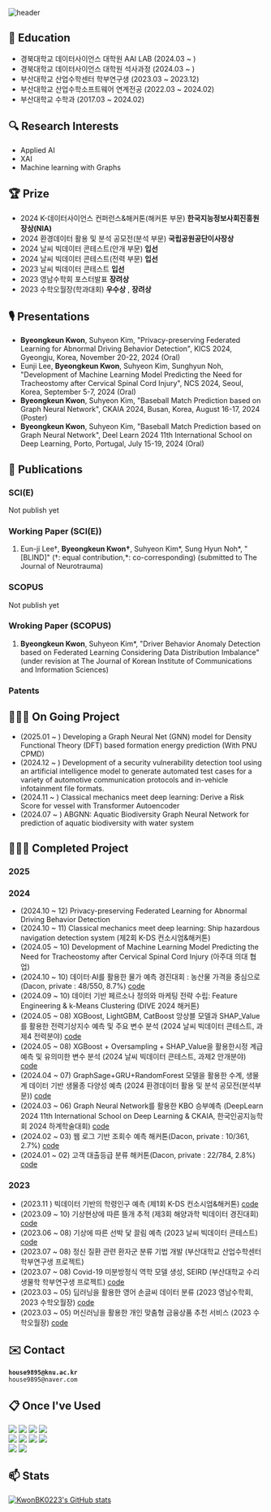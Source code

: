 <div>
  
  ![header](https://capsule-render.vercel.app/api?type=cylinder&color=000000&height=100&section=header&text=Thank%20you%20for%20visiting!&fontColor=ffffff&fontSize=50&animation=fadeIn&fontAlignY=55)

## 🏫 Education
- 경북대학교 데이터사이언스 대학원 AAI LAB (2024.03 ~ )
- 경북대학교 데이터사이언스 대학원 석사과정 (2024.03 ~ )
- 부산대학교 산업수학센터 학부연구생 (2023.03 ~ 2023.12)
- 부산대학교 산업수학소프트웨어 연계전공 (2022.03 ~ 2024.02)
- 부산대학교 수학과 (2017.03 ~ 2024.02)

## 🔍 Research Interests
- Applied AI
- XAI
- Machine learning with Graphs
  
## 🏆 Prize
- 2024 K-데이터사이언스 컨퍼런스&해커톤(해커톤 부문) **한국지능정보사회진흥원장상(NIA)**
- 2024 환경데이터 활용 및 분석 공모전(분석 부문) **국립공원공단이사장상**
- 2024 날씨 빅데이터 콘테스트(안개 부문) **입선**
- 2024 날씨 빅데이터 콘테스트(전력 부문) **입선**
- 2023 날씨 빅데이터 콘테스트 **입선**
- 2023 영남수학회 포스터발표 **장려상**
- 2023 수학오월장(학과대회) **우수상** , **장려상**

## 🎙️ Presentations
- **Byeongkeun Kwon**, Suhyeon Kim, "Privacy-preserving Federated Learning for Abnormal Driving Behavior Detection", KICS 2024, Gyeongju, Korea, November 20-22, 2024 (Oral)
- Eunji Lee, **Byeongkeun Kwon**, Suhyeon Kim, Sunghyun Noh, "Development of Machine Learning Model Predicting the Need for Tracheostomy after Cervical Spinal Cord Injury", NCS 2024, Seoul, Korea, September 5-7, 2024 (Oral)
- **Byeongkeun Kwon**, Suhyeon Kim, "Baseball Match Prediction based on Graph Neural Network", CKAIA 2024, Busan, Korea, August 16-17, 2024 (Poster)
- **Byeongkeun Kwon**, Suhyeon Kim, "Baseball Match Prediction based on Graph Neural Network", Deel Learn 2024 11th International School on Deep Learning, Porto, Portugal, July 15-19, 2024 (Oral)
  
## 📃 Publications
### SCI(E)
Not publish yet
### Working Paper (SCI(E))
1. Eun-ji Lee†, **Byeongkeun Kwon†**, Suhyeon Kim*, Sung Hyun Noh*, "[BLIND]" (†: equal contribution,*: co-corresponding) (submitted to The Journal of Neurotrauma)
### SCOPUS
Not publish yet
### Wroking Paper (SCOPUS)
1. **Byeongkeun Kwon**, Suhyeon Kim*, "Driver Behavior Anomaly Detection based on Federated Learning  Considering Data Distribution Imbalance" (under revision at The Journal of Korean Institute of Communications and Information Sciences)
### Patents
  
## 👨🏻‍💻 On Going Project
- (2025.01 ~   ) Developing a Graph Neural Net (GNN) model for Density Functional Theory (DFT) based formation energy prediction (With PNU CPMD)
- (2024.12 ~   ) Development of a security vulnerability detection tool using an artificial intelligence model to generate automated test cases for a variety of automotive communication protocols and in-vehicle infotainment file formats.
- (2024.11 ~   ) Classical mechanics meet deep learning: Derive a Risk Score for vessel with Transformer Autoencoder
- (2024.07 ~   ) ABGNN: Aquatic Biodiversity Graph Neural Network for prediction of aquatic biodiversity with water system

## 👨🏻‍💻 Completed Project
### 2025

### 2024
- (2024.10 ~ 12) Privacy-preserving Federated Learning for Abnormal Driving Behavior Detection
- (2024.10 ~ 11) Classical mechanics meet deep learning: Ship hazardous navigation detection system (제2회 K-DS 컨소시엄&해커톤)
- (2024.05 ~ 10) Development of Machine Learning Model Predicting the Need for Tracheostomy after Cervical Spinal Cord Injury (아주대 의대 협업)
- (2024.10 ~ 10) 데이터·AI를 활용한 물가 예측 경진대회 : 농산물 가격을 중심으로 (Dacon, private : 48/550, 8.7%) [code](https://github.com/KwonBK0223/vegetable_price_predict/tree/main)
- (2024.09 ~ 10) 데이터 기반 페르소나 정의와 마케팅 전략 수립: Feature Engineering & k-Means Clustering (DIVE 2024 해커톤)
- (2024.05 ~ 08) XGBoost, LightGBM, CatBoost 앙상블 모델과 SHAP_Value를 활용한 전력기상지수 예측 및 주요 변수 분석 (2024 날씨 빅데이터 콘테스트, 과제4 전력분야) [code](https://github.com/KwonBK0223/2024_Weather_Bigdata_Contest_Elec)
- (2024.05 ~ 08) XGBoost + Oversampling + SHAP_Value을 활용한시정 계급 예측 및 유의미한 변수 분석 (2024 날씨 빅데이터 콘테스트, 과제2 안개분야) [code](https://github.com/KwonBK0223/2024_Weather_Bigdata_Contest_Fog)
- (2024.04 ~ 07) GraphSage+GRU+RandomForest 모델을 활용한 수계, 생물계 데이터 기반 생물종 다양성 예측 (2024 환경데이터 활용 및 분석 공모전(분석부문)) [code](https://github.com/KwonBK0223/2024_Echoton)
- (2024.03 ~ 06) Graph Neural Network를 활용한 KBO 승부예측 (DeepLearn 2024 11th International School on Deep Learning & CKAIA, 한국인공지능학회 2024 하계학술대회) [code](https://github.com/KwonBK0223/KBO_Match_Prediction_with_GNN)
- (2024.02 ~ 03) 웹 로그 기반 조회수 예측 해커톤(Dacon, private : 10/361, 2.7%) [code](https://dacon.io/competitions/official/236226/codeshare/9853?page=1&dtype=recent)
- (2024.01 ~ 02) 고객 대출등급 분류 해커톤(Dacon, private : 22/784, 2.8%) [code](https://github.com/KwonBK0223/customer_loan_rating_hackathon/tree/main)

### 2023
- (2023.11     ) 빅데이터 기반의 학령인구 예측 (제1회 K-DS 컨소시엄&해커톤) [code](https://github.com/KwonBK0223/KDS_Hackathon_2023/tree/main)
- (2023.09 ~ 10) 기상현상에 따른 뜰개 추적 (제3회 해양과학 빅데이터 경진대회) [code](https://github.com/KwonBK0223/SEALAB_2023)
- (2023.06 ~ 08) 기상에 따른 선박 닻 끌림 예측 (2023 날씨 빅데이터 콘테스트) [code](https://github.com/KwonBK0223/2023_Weather_Bigdata_Contest)
- (2023.07 ~ 08) 정신 질환 관련 환자군 분류 기법 개발 (부산대학교 산업수학센터 학부연구생 프로젝트)
- (2023.07 ~ 08) Covid-19 미분방정식 역학 모델 생성, SEIRD (부산대학교 수리생물학 학부연구생 프로젝트) [code](https://github.com/KwonBK0223/Covid19_differential-equation-model-SEIRD/tree/main)
- (2023.03 ~ 05) 딥러닝을 활용한 영어 손글씨 데이터 분류 (2023 영남수학회, 2023 수학오월장) [code](https://github.com/KwonBK0223/Handwriting_recognition_project_using_deep_learning)
- (2023.03 ~ 05) 머신러닝을 활용한 개인 맞춤형 금융상품 추천 서비스 (2023 수학오월장) [code](https://github.com/KwonBK0223/Personalized_financial_product_recommendation_project_using_machine_learning)

## ✉️ Contact
**`house9895@knu.ac.kr`**<br>
`house9895@naver.com`

## 📋 Once I've Used

<img src="https://img.shields.io/badge/Python-3776AB?style=for-the-badge&logo=Python&logoColor=white">
<img src="https://img.shields.io/badge/Matlab-007ACC?style=for-the-badge&logo=Matlab&logoColor=white">
<img src="https://img.shields.io/badge/C-8B9CC?style=for-the-badge&logo=C&logoColor=white">
<img src="https://img.shields.io/badge/C++-00599C?style=for-the-badge&logo=C++&logoColor=white"><br>
<img src="https://img.shields.io/badge/Jupyter-F37626?style=for-the-badge&logo=Jupyter&logoColor=white">
<img src="https://img.shields.io/badge/VisualStudioCode-007ACC?style=for-the-badge&logo=VisualStudioCode&logoColor=white">
<img src="https://img.shields.io/badge/VisualStudio-007ACC?style=for-the-badge&logo=VisualStudio&logoColor=white">
<img src="https://img.shields.io/badge/PyCharm-000000?style=for-the-badge&logo=PyCharm&logoColor=white"><br>
<img src="https://img.shields.io/badge/GitHub-181717?style=for-the-badge&logo=GitHub&logoColor=white">
<img src="https://img.shields.io/badge/Notion-000000?style=for-the-badge&logo=Notion&logoColor=white">

## 📫 Stats
[![KwonBK0223's GitHub stats](https://github-readme-stats.vercel.app/api?username=KwonBK0223)](https://github.com/anuraghazra/github-readme-stats)
<br>

</div>


<!--
**KwonBK0223/KwonBK0223** is a ✨ _special_ ✨ repository because its `README.md` (this file) appears on your GitHub profile.

Here are some ideas to get you started:

- 🔭 I’m currently working on ...
- 🌱 I’m currently learning ...
- 👯 I’m looking to collaborate on ...
- 🤔 I’m looking for help with ...
- 💬 Ask me about ...
- 📫 How to reach me: ...
- 😄 Pronouns: ...
- ⚡ Fun fact: ...
-->
